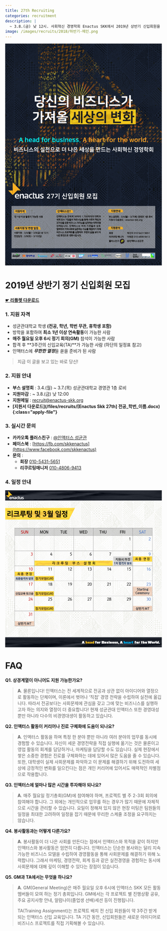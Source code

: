 ```yaml
---
title: 27th Recruiting
categories: recruitment
description: |
  ~ 3.8.(금) 낮 12시. 사회혁신 경영학회 Enactus SKK에서 2019년 상반기 신입회원을 모집하고 있습니다.
image: /images/recruits/2018/하반기-메인.png
---
```


![](/images/recruits/poster.jpeg)

# 2019년 상반기 정기 신입회원 모집

**[☛ 리플렛 다운로드](/files/recruits/2018-하반기-리쿠르팅홍보.pdf)**

### 1. 지원 자격

+ 성균관대학교 학생 **(전공, 학년, 학번 무관, 휴학생 포함)**
+ 방학을 포함하여 **최소 1년 이상 연속활동**이 가능한 사람
+ **매주 월요일 오후 6시 정기 회의(GM)** 참석이 가능한 사람
+ 합격 후 **3주간의 신입교육(TA)**가 가능한 사람
    (하단의 일정표 참고)
+ 인액터스에 ***무한한 열정***을 쏟을 준비가 된 사람

> 지금 이 글을 보고 있는 바로 당신!


### 2. 지원 안내

+ **부스 설명회** : 3.4.(월) ~ 3.7.(목) 성균관대학교 경영관 1층 로비
+ **지원마감** : ~ 3.8.(금) 낮 12:00
+ **지원메일** : [recruit@enactus-skk.org](mailto:recruit@enactus-skk.org)
+ **[지원서 다운로드](/files/recruits/[Enactus Skk 27th] 전공_학번_이름.docx){:class="apply-file"}**


### 3. 실시간 문의

+ **카카오톡 플러스친구** : [@인액터스 성균관](http://pf.kakao.com/_xhfhRj)
+ **페이스북** : [https://fb.com/skkenactus](https://www.facebook.com/skkenactus)
+ **문의** :
    + **회장** [010-5431-5651](tel:010-5431-5651)
    + **리쿠르팅매니저** [010-4806-9413](tel:010-4806-9413)


### 4. 일정 안내

![](/images/recruits/timeline.png)

# FAQ

**Q1. 상경계열이 아니어도 지원 가능한가요?**
>**A**. 물론입니다! 인액터스는 전 세계적으로 전공과 상관 없이 아이디어와 열정으로 활동하는 단체이며,
이론에서 벗어나 ‘직접’ 경영 전략을 수립하여 실전에 옮깁니다.
따라서 전공보다는 사회문제에 관심을 갖고 그에 맞는 비즈니스를 실행하고자 하는 의지와 열정이 더 중요합니다!
현재 성균관대 인액터스 또한 경영대성 뿐만 아니라 다수의 비경영대생이 활동하고 있습니다.

**Q2. 인액터스 활동이 커리어나 진로 구체화에 도움이 되나요?**
>**A**. 인액터스 활동을 하며 특정 한 분야 뿐만 아니라 여러 분야의 업무를 동시에 경험할 수 있습니다. 자신이 세운 경영전략을 직접 실행에 옮기는 것은 물론이고 영업 활동의 회계를 담당하거나, 마케팅을 담당할 수도 있습니다. 실제 현장에서 쌓은 소중한 경험은 진로를 구체화하는 데에 있어서 많은 도움을 줄 수 있습니다.
또한, 대학생이 실제 사회문제를 파악하고 이 문제를 해결하기 위해 도전하여 세상에 긍정적인 변화를 일으킨다는 점은 개인 커리어에 있어서도 매력적인 차별점으로 작용합니다.

**Q3. 인액터스에 얼마나 많은 시간을 투자해야 되나요?**
>**A**. 매주 월요일 정기총회(GM)에 참여해야 하며, 프로젝트 별 주 2-3회 회의에 참여해야 합니다. 그 외에는 개인적으로 업무를 하는 경우가 많기 때문에 자체적으로 시간을 관리할 수 있습니다. 요일이 정해져 있지 않은 현장 미팅은 팀원들의 일정을 최대한 고려하여 일정을 잡기 때문에 무리한 스케줄 조정을 요구하지는 않습니다.

**Q4. 봉사활동과는 어떻게 다른가요?**
>**A**. 봉사활동이 더 나은 사회를 만든다는 점에서 인액터스와 목적을 같이 하지만 인액터스와 봉사활동은 엄연히 다릅니다.
인액터스는 단순한 봉사와는 달리 지속가능한 비즈니스 모델을 수립하여 경영활동을 통해 사회문제를 해결하기 위해 노력합니다. 그래서 마케팅, 경영전략, 회계 등과 같은 실전경영을 경험하는 동시에 사회문제에 대해 깊이 이해할 수 있다는 장점이 있습니다.

**Q5. GM과 TA에서는 무엇을 하나요?**
>**A**. GM(General Meeting)은 매주 월요일 오후 6시에 인액터스 SKK 모든 활동 멤버들이 모여 하는 정기 총회입니다. GM에서는 각 프로젝트 별 진행상황 공유, 주요 공지사항 안내, 알럼나이(졸업생 선배)세션 등이 진행됩니다.
>
>TA(Training Assignment)는 프로젝트 배치 전 신입 회원들이 약 3주간 받게 되는 인액터스 신입 교육입니다. TA 기간 동안, 신입회원들은 새로운 아이디어로 비즈니스 프로젝트를 직접 기획해볼 수 있습니다.
